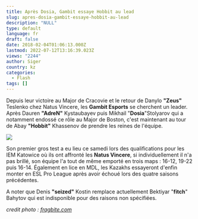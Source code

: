 ```yaml
---
title: Après Dosia, Gambit essaye Hobbit au lead
slug: apres-dosia-gambit-essaye-hobbit-au-lead
description: "NULL"
type: default
language: fr
draft: false
date: 2018-02-04T01:06:13.000Z
lastmod: 2022-07-12T13:16:39.023Z
views: "2244"
author: Siger
country: kz
categories:
  - Flash
tags: []
---
```

Depuis leur victoire au Major de Cracovie et le retour de Danylo **"Zeus"** Teslenko chez Natus Vincere, les **Gambit Esports** se cherchent un leader. Après Dauren **"AdreN"** Kystaubayev puis Mikhail "**Dosia**"Stolyarov qui a notamment endossé ce rôle au Major de Boston, c'est maintenant au tour de Abay **"Hobbit"** Khassenov de prendre les reines de l'équipe. 

![](/images/articles/5a7645a3bdd97/images/39jqWcsjpEpmZapFtukVP6UE9EWMaJV5okqmchhy.jpeg)

Son premier gros test a eu lieu ce samedi lors des qualifications pour les IEM Katowice où ils ont affronté les **Natus Vincere**, si individuellement il n'a pas brillé, son équipe l'a tout de même emporté en trois maps : 16-12, 19-22 puis 16-14\. Également en lice en MDL, les Kazakhs essayeront d'enfin monter en ESL Pro League après avoir échoué lors des quatre saisons précédentes.

A noter que Denis **"seized"** Kostin remplace actuellement Bektiyar "**fitch**" Bahytov qui est indisponible pour des raisons non spécifiées.

_credit photo : [fragbite.com](https://fragbite.com)_
